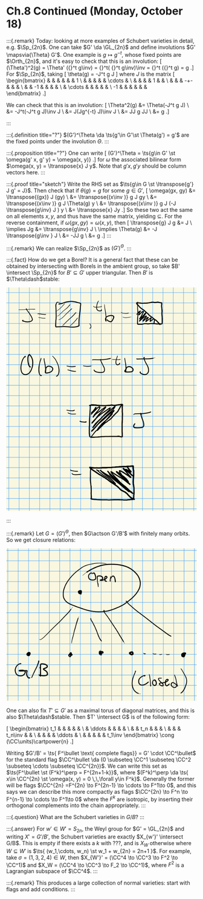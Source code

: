 # Ch.8 Continued (Monday, October 18)

:::{.remark}
Today: looking at more examples of Schubert varieties in detail, e.g. $\Sp_{2n}$.
One can take $G' \da \GL_{2n}$ and define involutions $G' \mapsvia{\Theta} G'$.
One example is $g\mapsto g^{-t}$, whose fixed points are $\Orth_{2n}$, and it's easy to check that this is an involution:
\[
(\Theta')^2(g) = \Theta' ({}^t g\inv) = {}^t( {}^t g\inv)\inv = {}^t ({}^t g) = g
.\]
For $\Sp_{2n}$, taking 
\[
\theta(g) = -J^t g J 
\]
where $J$ is the matrix
\[
\begin{bmatrix}
 &  &  &  &  &  & 1 \\
 &  &  &  &  & \cdots &  \\
 &  &  &  & 1 &  &  \\
 &  &  & -+- &  &  &  \\
 &  & -1 &  &  &  &  \\
 & \cdots &  &  &  &  &  \\
-1 &  &  &  &  &  &  
\end{bmatrix}
.\]

We can check that this is an involution:
\[
\Theta^2(g) 
&= \Theta(-J^t g J) \\
&= -J^t(-J^t g J)\inv J \\
&= J(Jg^{-t} J)\inv J \\
&= JJ g JJ \\
&= g
.\]

:::

:::{.definition title="?"}
$(G')^\Theta \da \ts{g'\in G'\st \Theta(g') = g'$ are the fixed points under the involution $\Theta$. 
:::

:::{.proposition title="?"}
One can write
\[
(G')^\Theta = \ts{g\in G' \st \omega(g' x, g' y) = \omega(x, y)}
.\]
for $\omega$ the associated bilinear form $\omega(x, y) = \ltranspose{x} J y$.
Note that $g'x, g'y$ should be column vectors here.
:::

:::{.proof title="sketch"}
Write the RHS set  as $\ts{g\in G \st \ltranspose{g'} J g' = J}$.
Then check that if $\theta(g) = g$ for some $g\in G'$, 
\[
\omega(gx, gy) 
&= \ltranspose{(gx)} J (gy) \\
&= \ltranspose{(x\inv )} g J  gy \\
&= \ltranspose{(x\inv )} g J  \Theta(g) y \\
&= \ltranspose{(x\inv )} g J (-J \ltranspose{g\inv} J ) y \\
&= \ltranspose{x} Jy
.\]
So these two act the same on all elements $x, y$, and thus have the same matrix, yielding $\subseteq$.
For the reverse containment, if $\omega(gx, gy) = \omega(x, y)$, then
\[
\ltranspose{g} J g &= J \\
\implies Jg &= \ltranspose{g\inv} J \\
\implies \Theta(g) &= -J \ltranspose{g\inv } J \\
&= -JJ g \\
&= g
.\]
:::

:::{.remark}
We can realize $\Sp_{2n}$ as $(G')^{\Theta}$.
:::

:::{.fact}
How do we get a Borel? 
It is a general fact that these can be obtained by intersecting with Borels in the ambient group, so take $B' \intersect \Sp_{2n}$ for $B' \subseteq G'$ upper triangular.
Then $B'$ is $\Theta\dash$stable:

![](figures/2021-10-18_14-25-12.png)

<!-- Xournal file: /home/zack/SparkleShare/github.com/Notes/Class_Notes/2021/Fall/FlagVarieties/sections/figures/2021-10-18_14-23.xoj -->

:::

:::{.remark}
Let $G = (G')^\Theta$, then $G\actson G'/B'$ with finitely many orbits.
So we get closure relations:


![](figures/2021-10-18_14-27-13.png)

<!-- Xournal file: /home/zack/SparkleShare/github.com/Notes/Class_Notes/2021/Fall/FlagVarieties/sections/figures/2021-10-18_14-26.xoj -->

One can also fix $T' \subseteq G'$ as a maximal torus of diagonal matrices, and this is also $\Theta\dash$stable.
Then $T' \intersect G$ is of the following form:

\[
\begin{bmatrix}
t_1 &  &  &  &  &  \\
 & \ddots &  &  &  &  \\
 &  & t_n &  &  &  \\
 &  &  & t_n\inv &  &  \\
 &  &  &  & \ddots &  \\
 &  &  &  &  & t_1\inv 
\end{bmatrix} 
\cong (\CC\units)\cartpower{n}
.\]

Writing $G'/B' = \ts{ F^\bullet \text{ complete flags}} = G' \cdot \CC^\bullet$ for the standard flag $\CC^\bullet \da (0 \subseteq \CC^1 \subseteq \CC^2 \subseteq \cdots \subseteq \CC^{2n})$.
We can write this set as $\ts{F^\bullet \st (F^k)^\perp = F^{2n+1-k}}$, where $(F^k)^\perp \da \ts{ x\in \CC^{2n} \st \omega(x, y) = 0 \,\,\forall y\in F^k}$.
Generally the former will be flags $\CC^{2n} =F^{2n} \to F^{2n-1} \to \cdots \to F^1\to 0$, and this says we can describe this more compactly as flags $\CC^{2n} \to F^n \to F^{n-1} \to \cdots \to F^1\to 0$ where the $F^k$ are isotropic, by inserting their orthogonal complements into the chain appropriately.
:::

:::{.question}
What are the Schubert varieties in $G/B$?
:::

:::{.answer}
For $w'\in W' = S_{2n}$, the Weyl group for $G' = \GL_{2n}$ and writing $X' = G'/B'$, the Schubert varieties are exactly $X_{w'}' \intersect G/B$.
This is empty if there exists a $k$ with ???, and is $X_W$ otherwise where $W \subseteq W'$ is $\ts{ (w_1,\cdots, w_n) \st w_1 + w_{2n} = 2n+1 }$.
For example, take $\sigma = (1,3,2,4) \in W$, then $X_{W'}' = (\CC^4 \to \CC^3 \to F^2 \to \CC^1)$ and $X_W = (\CC^4 \to \CC^3 \to F_2 \to \CC^1)$, where $F^2$ is a Lagrangian subspace of $\CC^4$.
:::

:::{.remark}
This produces a large collection of normal varieties: start with flags and add conditions.
:::

